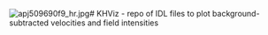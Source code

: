 ![apj509690f9_hr.jpg](https://bitbucket.org/repo/g5Gxda/images/814891276-apj509690f9_hr.jpg)# KHViz - repo of IDL files to plot background-subtracted velocities and field intensities